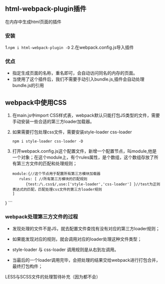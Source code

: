 ## html-webpack-plugin插件

在内存中生成html页面的插件

### 安装

1.`npm i html-webpack-plugin -D`
2.在webpack.config.js导入插件

### 优点

- 指定生成页面的名称，重名即可，会自动访问同名的内存的页面。
- 当使用了这个插件后，我们不需要手动引入bundle.js,插件会自动处理bundle.js的引用

## webpack中使用CSS

1. 在main.js中import CSS样式表，webpack默认只能打包JS类型的文件，需要手动安装一些合适的第三方loader加载器。
2. 如果需要打包处理css文件，需要安装style-loader css-loader

    ```
    npm i style-loader css-loader -D
    ```
3. 打开webpack.config.js这个配置文件，新增一个配置节点，叫module,他是一个对象；在这个module上，有个rules属性，是个数组，这个数组存放了所有第三方文件的匹配和处理规则；
	```
    module:{//这个节点用于配置所有第三方模块加载器
       rules: [ //所有第三方模块的匹配规则
          {test:/\.css$/,use:['style-loader','css-loader'] }//test为正则表达式的匹配，匹配处理css文件的第三方loader规则
    ]
  }
	```
### webpack处理第三方文件的过程

- 发现处理的文件不是JS，就去配置文件查找有没有对应的第三方loader规则；

- 如果能发现对应的规则，就会调用对应的loader处理这种文件类型；

- style-loader 与 css-loader 调用规则是从右到左调用。

- 当最后的一个loader调用完毕，会把处理的结果交给webpack进行打包合并，最终打包构件；

LESS与SCSS文件的处理暂待补充（因为都不会）